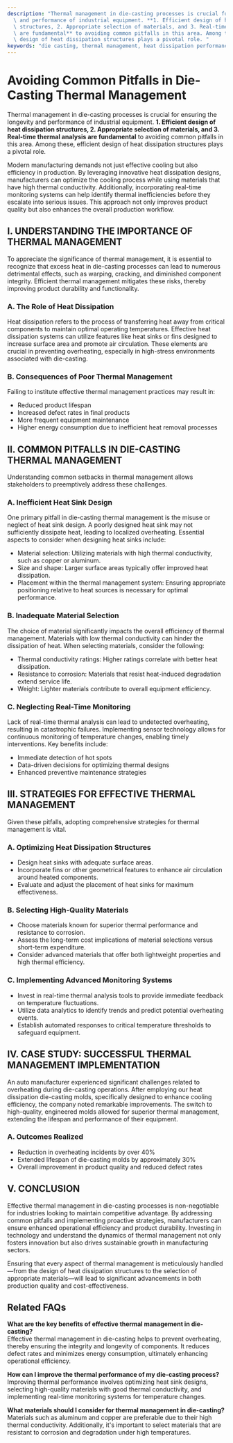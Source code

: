```yaml
---
description: "Thermal management in die-casting processes is crucial for ensuring the longevity\
  \ and performance of industrial equipment. **1. Efficient design of heat dissipation\
  \ structures, 2. Appropriate selection of materials, and 3. Real-time thermal analysis\
  \ are fundamental** to avoiding common pitfalls in this area. Among these, efficient\
  \ design of heat dissipation structures plays a pivotal role. "
keywords: "die casting, thermal management, heat dissipation performance, heat sink"
---
```

# Avoiding Common Pitfalls in Die-Casting Thermal Management

Thermal management in die-casting processes is crucial for ensuring the longevity and performance of industrial equipment. **1. Efficient design of heat dissipation structures, 2. Appropriate selection of materials, and 3. Real-time thermal analysis are fundamental** to avoiding common pitfalls in this area. Among these, efficient design of heat dissipation structures plays a pivotal role. 

Modern manufacturing demands not just effective cooling but also efficiency in production. By leveraging innovative heat dissipation designs, manufacturers can optimize the cooling process while using materials that have high thermal conductivity. Additionally, incorporating real-time monitoring systems can help identify thermal inefficiencies before they escalate into serious issues. This approach not only improves product quality but also enhances the overall production workflow.

## I. UNDERSTANDING THE IMPORTANCE OF THERMAL MANAGEMENT

To appreciate the significance of thermal management, it is essential to recognize that excess heat in die-casting processes can lead to numerous detrimental effects, such as warping, cracking, and diminished component integrity. Efficient thermal management mitigates these risks, thereby improving product durability and functionality.

### A. The Role of Heat Dissipation

Heat dissipation refers to the process of transferring heat away from critical components to maintain optimal operating temperatures. Effective heat dissipation systems can utilize features like heat sinks or fins designed to increase surface area and promote air circulation. These elements are crucial in preventing overheating, especially in high-stress environments associated with die-casting.

### B. Consequences of Poor Thermal Management

Failing to institute effective thermal management practices may result in:
- Reduced product lifespan
- Increased defect rates in final products
- More frequent equipment maintenance 
- Higher energy consumption due to inefficient heat removal processes

## II. COMMON PITFALLS IN DIE-CASTING THERMAL MANAGEMENT

Understanding common setbacks in thermal management allows stakeholders to preemptively address these challenges. 

### A. Inefficient Heat Sink Design

One primary pitfall in die-casting thermal management is the misuse or neglect of heat sink design. A poorly designed heat sink may not sufficiently dissipate heat, leading to localized overheating. Essential aspects to consider when designing heat sinks include:
- Material selection: Utilizing materials with high thermal conductivity, such as copper or aluminum.
- Size and shape: Larger surface areas typically offer improved heat dissipation.
- Placement within the thermal management system: Ensuring appropriate positioning relative to heat sources is necessary for optimal performance.

### B. Inadequate Material Selection

The choice of material significantly impacts the overall efficiency of thermal management. Materials with low thermal conductivity can hinder the dissipation of heat. When selecting materials, consider the following:
- Thermal conductivity ratings: Higher ratings correlate with better heat dissipation.
- Resistance to corrosion: Materials that resist heat-induced degradation extend service life.
- Weight: Lighter materials contribute to overall equipment efficiency.

### C. Neglecting Real-Time Monitoring

Lack of real-time thermal analysis can lead to undetected overheating, resulting in catastrophic failures. Implementing sensor technology allows for continuous monitoring of temperature changes, enabling timely interventions. Key benefits include:
- Immediate detection of hot spots
- Data-driven decisions for optimizing thermal designs
- Enhanced preventive maintenance strategies

## III. STRATEGIES FOR EFFECTIVE THERMAL MANAGEMENT

Given these pitfalls, adopting comprehensive strategies for thermal management is vital.

### A. Optimizing Heat Dissipation Structures

- Design heat sinks with adequate surface areas.
- Incorporate fins or other geometrical features to enhance air circulation around heated components.
- Evaluate and adjust the placement of heat sinks for maximum effectiveness.

### B. Selecting High-Quality Materials

- Choose materials known for superior thermal performance and resistance to corrosion.
- Assess the long-term cost implications of material selections versus short-term expenditure.
- Consider advanced materials that offer both lightweight properties and high thermal efficiency.

### C. Implementing Advanced Monitoring Systems

- Invest in real-time thermal analysis tools to provide immediate feedback on temperature fluctuations.
- Utilize data analytics to identify trends and predict potential overheating events.
- Establish automated responses to critical temperature thresholds to safeguard equipment.

## IV. CASE STUDY: SUCCESSFUL THERMAL MANAGEMENT IMPLEMENTATION

An auto manufacturer experienced significant challenges related to overheating during die-casting operations. After employing our heat dissipation die-casting molds, specifically designed to enhance cooling efficiency, the company noted remarkable improvements. The switch to high-quality, engineered molds allowed for superior thermal management, extending the lifespan and performance of their equipment. 

### A. Outcomes Realized

- Reduction in overheating incidents by over 40%
- Extended lifespan of die-casting molds by approximately 30%
- Overall improvement in product quality and reduced defect rates

## V. CONCLUSION

Effective thermal management in die-casting processes is non-negotiable for industries looking to maintain competitive advantage. By addressing common pitfalls and implementing proactive strategies, manufacturers can ensure enhanced operational efficiency and product durability. Investing in technology and understand the dynamics of thermal management not only fosters innovation but also drives sustainable growth in manufacturing sectors.

Ensuring that every aspect of thermal management is meticulously handled—from the design of heat dissipation structures to the selection of appropriate materials—will lead to significant advancements in both production quality and cost-effectiveness.

## Related FAQs

**What are the key benefits of effective thermal management in die-casting?**  
Effective thermal management in die-casting helps to prevent overheating, thereby ensuring the integrity and longevity of components. It reduces defect rates and minimizes energy consumption, ultimately enhancing operational efficiency.

**How can I improve the thermal performance of my die-casting process?**  
Improving thermal performance involves optimizing heat sink designs, selecting high-quality materials with good thermal conductivity, and implementing real-time monitoring systems for temperature changes.

**What materials should I consider for thermal management in die-casting?**  
Materials such as aluminum and copper are preferable due to their high thermal conductivity. Additionally, it's important to select materials that are resistant to corrosion and degradation under high temperatures.
